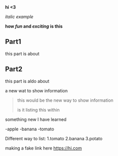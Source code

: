 **hi <3**

_italic example_

**how _fun_ and _exciting_ is this**


## Part1
this part is about 

## Part2
this part is aldo about


a new wat to show information
> this would be the new way to show information
> 
> is it listing this within
> 

something new I have learned 

-apple
-banana
-tomato

Different way to list:
1.tomato
2.banana
3.potato

making a fake link here <https://hi.com>


